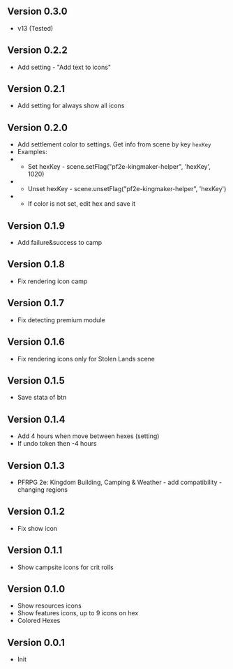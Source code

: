 ## Version 0.3.0
- v13 (Tested)

## Version 0.2.2
- Add setting - "Add text to icons"

## Version 0.2.1
- Add setting for always show all icons 

## Version 0.2.0
- Add settlement color to settings. Get info from scene by key `hexKey`
- Examples:
- - Set hexKey - scene.setFlag("pf2e-kingmaker-helper", 'hexKey', 1020)
- - Unset hexKey - scene.unsetFlag("pf2e-kingmaker-helper", 'hexKey')
- - If color is not set, edit hex and save it 

## Version 0.1.9
- Add failure&success to camp

## Version 0.1.8
- Fix rendering icon camp

## Version 0.1.7
- Fix detecting premium module

## Version 0.1.6
- Fix rendering icons only for Stolen Lands scene

## Version 0.1.5
- Save stata of btn

## Version 0.1.4
- Add 4 hours when move between hexes (setting)
- If undo token then -4 hours

## Version 0.1.3
- PFRPG 2e: Kingdom Building, Camping & Weather - add compatibility - changing regions

## Version 0.1.2
- Fix show icon

## Version 0.1.1
- Show campsite icons for crit rolls

## Version 0.1.0
- Show resources icons
- Show features icons, up to 9 icons on hex
- Colored Hexes

## Version 0.0.1
- Init

